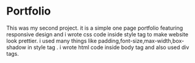 # Portfolio

This was my second project.
it is a simple one page portfolio featuring responsive design and 
i wrote css code inside style tag to make website look prettier.
i used many things like padding,font-size,max-width,box-shadow in style tag .
i wrote html code inside body tag and also used div tags.

